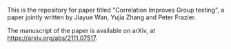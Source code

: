 This is the repository for paper titled "Correlation Improves Group testing", a paper jointly written by Jiayue Wan, Yujia Zhang and Peter Frazier.

The manuscript of the paper is available on arXiv, at https://arxiv.org/abs/2111.07517.



